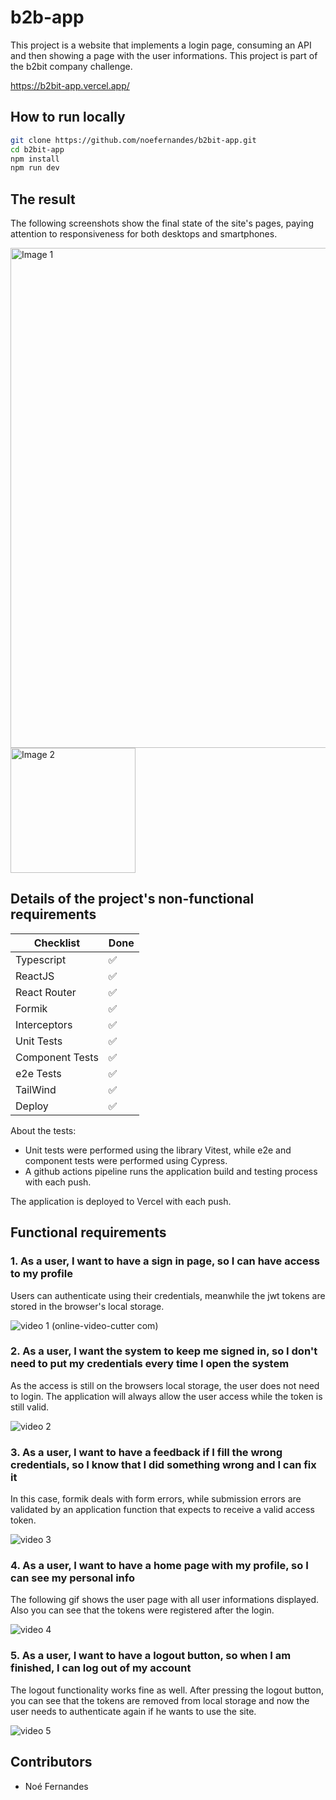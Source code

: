 # b2b-app 

This project is a website that implements a login page, consuming an API and then showing a page with the user informations. This project is part of the b2bit company challenge.

https://b2bit-app.vercel.app/

## How to run locally

```bash
git clone https://github.com/noefernandes/b2bit-app.git
cd b2bit-app
npm install
npm run dev
```

## The result

The following screenshots show the final state of the site's pages, paying attention to responsiveness for both desktops and smartphones.

<img src="https://github.com/noefernandes/b2bit-app/assets/36737390/f624289c-dcf7-48dd-80a5-79acbcad4173.png" alt="Image 1" align="center" style="width: 800px"/></td>
<img src="https://github.com/noefernandes/b2bit-app/assets/36737390/2a76262a-21f3-40b5-9d55-68da793572f9.png" alt="Image 2" align="center" style="width: 200px"/></td>

## Details of the project's non-functional requirements

| Checklist      | Done |
|----------------|------------------|
| Typescript | :white_check_mark: |
| ReactJS | :white_check_mark: |
| React Router | :white_check_mark: |
| Formik | :white_check_mark: |
| Interceptors | :white_check_mark: |
| Unit Tests | :white_check_mark: |
| Component Tests | :white_check_mark: |
| e2e Tests | :white_check_mark: |
| TailWind | :white_check_mark: |
| Deploy | :white_check_mark: |

About the tests:

- Unit tests were performed using the library Vitest, while e2e and component tests were performed using Cypress.
- A github actions pipeline runs the application build and testing process with each push.

The application is deployed to Vercel with each push.

## Functional requirements

### 1. As a user, I want to have a sign in page, so I can have access to my profile
Users can authenticate using their credentials, meanwhile the jwt tokens are stored in the browser's local storage.

![video 1 (online-video-cutter com)](https://github.com/noefernandes/b2bit-app/assets/36737390/0b5faaf5-e71b-4776-8176-de854d2fd23e)

### 2. As a user, I want the system to keep me signed in, so I don't need to put my credentials every time I open the system
As the access is still on the browsers local storage, the user does not need to login. The application will always allow the user access while the token is still valid.

![video 2](https://github.com/noefernandes/b2bit-app/assets/36737390/522893a4-6c63-4f2e-a6e5-ecc098c8e79f)

### 3. As a user, I want to have a feedback if I fill the wrong credentials, so I know that I did something wrong and I can fix it
In this case, formik deals with form errors, while submission errors are validated by an application function that expects to receive a valid access token.

![video 3](https://github.com/noefernandes/b2bit-app/assets/36737390/8181f526-5697-467a-9f91-1e9d7c5dfae0)

### 4. As a user, I want to have a home page with my profile, so I can see my personal info
The following gif shows the user page with all user informations displayed. Also you can see that the tokens were registered after the login.

![video 4](https://github.com/noefernandes/b2bit-app/assets/36737390/684a15ca-7c9a-4bad-9792-ea015fe09ff2)

### 5. As a user, I want to have a logout button, so when I am finished, I can log out of my account
The logout functionality works fine as well. After pressing the logout button, you can see that the tokens are removed from local storage and now the user needs to authenticate again if he wants to use the site.

![video 5](https://github.com/noefernandes/b2bit-app/assets/36737390/e9cb4747-5add-42e2-8ffe-449ca6bc46e4)

## Contributors

- Noé Fernandes
